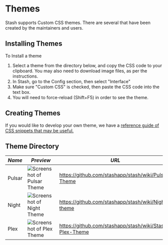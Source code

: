 # Themes
Stash supports Custom CSS themes. There are several that have been created by the maintainers and users.  

## Installing Themes
To Install a theme
1) Select a theme from the directory below, and copy the CSS code to your clipboard. You may also need to download image files, as per the instructions.
2) In Stash, go to the Config section, then select "Interface"
3) Make sure "Custom CSS" is checked, then paste the CSS code into the text box.
4) You will need to force-reload (Shift+F5) in order to see the theme.

## Creating Themes
If you would like to develop your own theme, we have a [reference guide of CSS snippets that may be useful.](https://github.com/stashapp/stash/wiki/Custom-CSS-snippets)

## Theme Directory

| *Name* | *Preview* | *URL* |
|---|---|---|
| Pulsar | ![Screenshot of Pulsar Theme](https://user-images.githubusercontent.com/3514095/110681533-ed8e9c80-81a7-11eb-9300-ba683366525c.png) | https://github.com/stashapp/stash/wiki/Pulsar-Theme |
| Night | ![Screenshot of Night Theme](https://user-images.githubusercontent.com/3514095/110681521-ea93ac00-81a7-11eb-98ae-27adacb2aa6d.png) | https://github.com/stashapp/stash/wiki/Night-theme |
| Plex | ![Screenshot of Plex Theme](https://user-images.githubusercontent.com/3514095/110681550-f1baba00-81a7-11eb-8f1f-90a65727934b.png) | https://github.com/stashapp/stash/wiki/Stash-Plex-Theme |